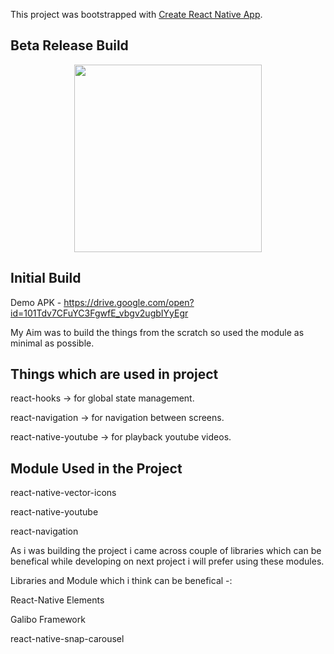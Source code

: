 This project was bootstrapped with [Create React Native App](https://github.com/react-community/create-react-native-app).


## Beta Release Build
<p align="center">
  <img src="https://github.com/theyogendraDanwar/prime_netflix/blob/master/result_build.gif" height="300">
</p>


## Initial Build
Demo APK - https://drive.google.com/open?id=101Tdv7CFuYC3FgwfE_vbgv2ugbIYyEgr

My Aim was to build the things from the scratch so used the module as minimal as possible.


## Things which are used in project
<p>
<a style="text-decoration:none" target="_blank" href="https://github.com/theyogendraDanwar/react-hooks">react-hooks</a> -> for global state management.</p>
<p>
react-navigation -> for navigation between screens.
</p>
<p>
react-native-youtube -> for playback youtube videos.
</p>

## Module Used in the Project
<p>
react-native-vector-icons
</p><p>
react-native-youtube
</p><p>
react-navigation
</p>


As i was building the project i came across couple of libraries which can be benefical while developing on next project i will prefer using these modules.

Libraries and Module which i think can be benefical -:
<p>
<a style="text-decoration:none" target="_blank" href="https://react-native-training.github.io/react-native-elements/">React-Native Elements</a></p><p>
<a style="text-decoration:none" target="_blank" href="https://galio.io/">Galibo Framework</a></p><p>
<a style="text-decoration:none" target="_blank" href="https://galio.io/">react-native-snap-carousel</a></p>

